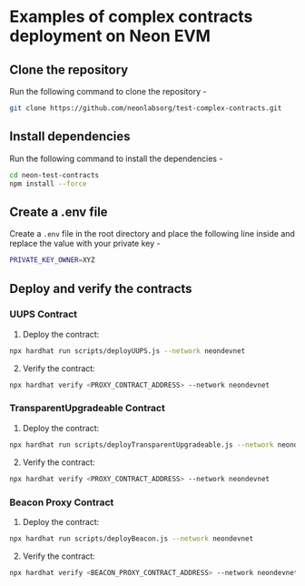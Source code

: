 # Examples of complex contracts deployment on Neon EVM

## Clone the repository

Run the following command to clone the repository -

```sh
git clone https://github.com/neonlabsorg/test-complex-contracts.git
```

## Install dependencies

Run the following command to install the dependencies -

```sh
cd neon-test-contracts
npm install --force
```

## Create a .env file

Create a `.env` file in the root directory and place the following line inside and replace the value with your private key -

```sh
PRIVATE_KEY_OWNER=XYZ
```

## Deploy and verify the contracts

### UUPS Contract

1. Deploy the contract:

```sh
npx hardhat run scripts/deployUUPS.js --network neondevnet
```

2. Verify the contract:

```sh
npx hardhat verify <PROXY_CONTRACT_ADDRESS> --network neondevnet
```

### TransparentUpgradeable Contract

1. Deploy the contract:

```sh
npx hardhat run scripts/deployTransparentUpgradeable.js --network neondevnet
```

2. Verify the contract:

```sh
npx hardhat verify <PROXY_CONTRACT_ADDRESS> --network neondevnet
```

### Beacon Proxy Contract

1. Deploy the contract:

```sh
npx hardhat run scripts/deployBeacon.js --network neondevnet
```

2. Verify the contract:

```sh
npx hardhat verify <BEACON_PROXY_CONTRACT_ADDRESS> --network neondevnet
```
